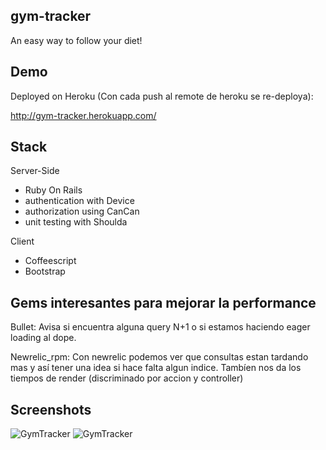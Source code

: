 gym-tracker
-----------

An easy way to follow your diet!

Demo
-----------

Deployed on Heroku (Con cada push al remote de heroku se re-deploya):

http://gym-tracker.herokuapp.com/


Stack
-----------

Server-Side

* Ruby On Rails
* authentication with Device
* authorization using CanCan
* unit testing with Shoulda

Client

* Coffeescript
* Bootstrap


Gems interesantes para mejorar la performance
--------------------------------------------

Bullet: Avisa si encuentra alguna query N+1 o si estamos haciendo eager loading al dope. 

Newrelic_rpm: Con newrelic podemos ver que consultas estan tardando mas y así tener una idea si hace falta algun indice. 
Tambíen nos da los tiempos de render (discriminado por accion y controller)


Screenshots
-----------

 ![GymTracker](https://raw.github.com/ascoppa/gym_tracker/master/screenshots/gym-tracker1.png)
 ![GymTracker](https://raw.github.com/ascoppa/gym_tracker/master/screenshots/gym-tracker2.png)
